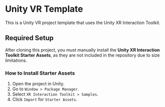 # Unity VR Template

This is a Unity VR project template that uses the Unity XR Interaction Toolkit.

## Required Setup

After cloning this project, you must manually install the **Unity XR Interaction Toolkit Starter Assets**, as they are not included in the repository due to size limitations.

### How to Install Starter Assets

1. Open the project in Unity.
2. Go to `Window > Package Manager`.
3. Select `XR Interaction Toolkit > Samples`.
4. Click `Import` for `Starter Assets`.
